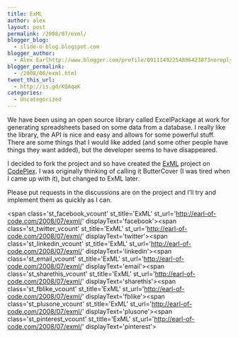 ```yaml
---
title: ExML
author: alex
layout: post
permalink: /2008/07/exml/
blogger_blog:
  - slide-o-blog.blogspot.com
blogger_author:
  - Alex Earlhttp://www.blogger.com/profile/09111492254896423873noreply@blogger.com
blogger_permalink:
  - /2008/06/exml.html
tweet_this_url:
  - http://is.gd/KQAqaK
categories:
  - Uncategorized
---
```

We have been using an open source library called ExcelPackage at work for generating spreadsheets based on some data from a database. I really like the library, the API is nice and easy and allows for some powerful stuff. There are some things that I would like added (and some other people have things they want added), but the developer seems to have disappeared. 

I decided to fork the project and so have created the [ExML][1] project on [CodePlex][2]. I was originally thinking of calling it ButterCover (I was tired when I came up with it), but changed to ExML later.

Please put requests in the discussions are on the project and I&#8217;ll try and implement them as quickly as I can.

<span class='st\_facebook\_vcount' st\_title='ExML' st\_url='http://earl-of-code.com/2008/07/exml/' displayText='facebook'></span><span class='st\_twitter\_vcount' st\_title='ExML' st\_url='http://earl-of-code.com/2008/07/exml/' displayText='twitter'></span><span class='st\_linkedin\_vcount' st\_title='ExML' st\_url='http://earl-of-code.com/2008/07/exml/' displayText='linkedin'></span><span class='st\_email\_vcount' st\_title='ExML' st\_url='http://earl-of-code.com/2008/07/exml/' displayText='email'></span><span class='st\_sharethis\_vcount' st\_title='ExML' st\_url='http://earl-of-code.com/2008/07/exml/' displayText='sharethis'></span><span class='st\_fblike\_vcount' st\_title='ExML' st\_url='http://earl-of-code.com/2008/07/exml/' displayText='fblike'></span><span class='st\_plusone\_vcount' st\_title='ExML' st\_url='http://earl-of-code.com/2008/07/exml/' displayText='plusone'></span><span class='st\_pinterest\_vcount' st\_title='ExML' st\_url='http://earl-of-code.com/2008/07/exml/' displayText='pinterest'></span>

 [1]: http://www.codeplex.com/ExML
 [2]: http://www.codeplex.com